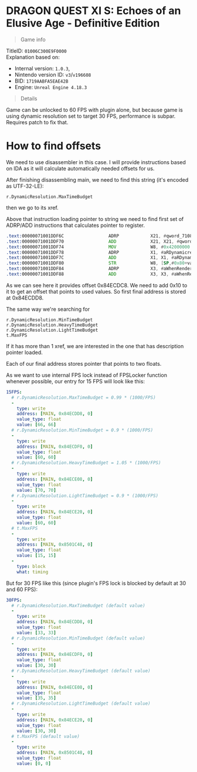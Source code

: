 # DRAGON QUEST XI S: Echoes of an Elusive Age - Definitive Edition

> Game info

TitleID: `01006C300E9F0000`<br>
Explanation based on:
- Internal version: `1.0.3`, 
- Nintendo version ID: `v3`/`v196608`
- BID: `1719AABFA5EAE42B`
- Engine: `Unreal Engine 4.18.3`

> Details

Game can be unlocked to 60 FPS with plugin alone, but because game is using dynamic resolution set to target 30 FPS, performance is subpar. Requires patch to fix that.

# How to find offsets

We need to use disassembler in this case. I will provide instructions based on IDA as it will calculate automatically needed offsets for us.

After finishing disassembling main, we need to find this string (it's encoded as UTF-32-LE):
```
r.DynamicResolution.MaxTimeBudget
```

then we go to its xref.

Above that instruction loading pointer to string we need to find first set of ADRP/ADD instructions that calculates pointer to register.
```asm
.text:00000071001DDF6C                 ADRP            X21, #qword_71084ECDC8@PAGE
.text:00000071001DDF70                 ADD             X21, X21, #qword_71084ECDC8@PAGEOFF
.text:00000071001DDF74                 MOV             W8, #0x42000000
.text:00000071001DDF78                 ADRP            X1, #aRDynamicresolu_7@PAGE ; "r.DynamicResolution.MaxTimeBudget"
.text:00000071001DDF7C                 ADD             X1, X1, #aRDynamicresolu_7@PAGEOFF ; "r.DynamicResolution.MaxTimeBudget"
.text:00000071001DDF80                 STR             W8, [SP,#0x80+var_78]
.text:00000071001DDF84                 ADRP            X3, #aWhenRenderingT_0@PAGE ; "When rendering time exceeds MaxTimeBudg"...
.text:00000071001DDF88                 ADD             X3, X3, #aWhenRenderingT_0@PAGEOFF ; "When rendering time exceeds MaxTimeBudg"...
```

As we can see here it provides offset 0x84ECDC8. We need to add 0x10 to it to get an offset that points to used values.
So first final address is stored at 0x84ECDD8.

The same way we're searching for 
```
r.DynamicResolution.MinTimeBudget
r.DynamicResolution.HeavyTimeBudget
r.DynamicResolution.LightTimeBudget
t.MaxFPS
```
If it has more than 1 xref, we are interested in the one that has description pointer loaded.

Each of our final address stores pointer that points to two floats. 

As we want to use internal FPS lock instead of FPSLocker function whenever possible, our entry for 15 FPS will look like this:
```yaml
15FPS:
  # r.DynamicResolution.MaxTimeBudget = 0.99 * (1000/FPS)
  -
    type: write
    address: [MAIN, 0x84ECDD8, 0]
    value_type: float
    value: [66, 66]
  # r.DynamicResolution.MinTimeBudget = 0.9 * (1000/FPS)
  -
    type: write
    address: [MAIN, 0x84ECDF0, 0]
    value_type: float
    value: [60, 60]
  # r.DynamicResolution.HeavyTimeBudget = 1.05 * (1000/FPS)
  -
    type: write
    address: [MAIN, 0x84ECE08, 0]
    value_type: float
    value: [70, 70]
  # r.DynamicResolution.LightTimeBudget = 0.9 * (1000/FPS)
  -
    type: write
    address: [MAIN, 0x84ECE20, 0]
    value_type: float
    value: [60, 60]
  # t.MaxFPS
  -
    type: write
    address: [MAIN, 0x8501C48, 0]
    value_type: float
    value: [15, 15]
  -
    type: block
    what: timing

```
But for 30 FPS like this (since plugin's FPS lock is blocked by default at 30 and 60 FPS):
```yaml
30FPS:
  # r.DynamicResolution.MaxTimeBudget (default value)
  -
    type: write
    address: [MAIN, 0x84ECDD8, 0]
    value_type: float
    value: [33, 33]
  # r.DynamicResolution.MinTimeBudget (default value)
  -
    type: write
    address: [MAIN, 0x84ECDF0, 0]
    value_type: float
    value: [30, 30]
  # r.DynamicResolution.HeavyTimeBudget (default value)
  -
    type: write
    address: [MAIN, 0x84ECE08, 0]
    value_type: float
    value: [35, 35]
  # r.DynamicResolution.LightTimeBudget (default value)
  -
    type: write
    address: [MAIN, 0x84ECE20, 0]
    value_type: float
    value: [30, 30]
  # t.MaxFPS (default value)
  -
    type: write
    address: [MAIN, 0x8501C48, 0]
    value_type: float
    value: [0, 0]

```